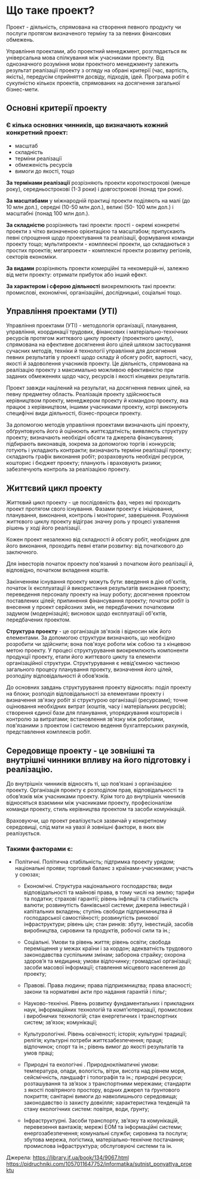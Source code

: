 # Що таке проект?

Проект - діяльність, спрямована на створення певного продукту чи послуги протягом визначеного терміну та за певних фінансових обмежень.

Управління проектами, або проектний менеджмент, розглядається як універсальна мова спілкування між учасниками проекту. Від однозначного розуміння мови проектного менеджменту залежить результат реалізації проекту з огляду на обрані критерії (час, вартість, якість), передусім сприйняття досвіду, підходів, ідей. Програма робіт є сукупністю кількох проектів, спрямованих на досягнення загальної бізнес-мети.

## Основні критерії проекту

### Є кілька основних чинників, що визначають кожний конкретний проект: 
   * масштаб
   * складність
   * терміни реалізації
   * обмеженість ресурсів
   * вимоги до якості, тощо

**За термінами реалізації** розрізняють проекти короткострокові (менше року), середньострокові (1-3 роки) і довгострокові (понад три роки).

**За масштабами** у міжнародній практиці проекти поділяють на малі (до 10 млн дол.), середні (10-50 млн дол.), великі (50- 100 млн дол.) і масштабні (понад 100 млн дол.).

**За складністю** розрізняють такі проекти: прості - окремі конкретні проекти з чітко визначеною орієнтацією та масштабом; припускають певні спрощення щодо проектування та реалізації, формування команди проекту тощо; мультипроекти - комплексні проекти, що складаються з простих проектів; мегапроекти - комплексні проекти розвитку регіонів, секторів економіки.

**За видами** розрізняють проекти комерційні та некомерцій-ні, залежно від мети проекту: отримати прибуток або інший ефект.

**За характером і сферою діяльності** виокремлюють такі проекти: промислові, економічні, організаційні, дослідницькі, соціальні тощо.

## Управління проектами (УТІ)
Управління проектами (УТІ) - методологія організації, планування, управління, координації трудових, фінансових і матеріально-технічних ресурсів протягом життєвого циклу проекту (проектного циклу), спрямована на ефективне досягнення його цілей шляхом застосування сучасних методів, техніки й технології управління для досягнення певних результатів у проекті щодо складу й обсягу робіт, вартості, часу, якості й задоволення учасників проекту. Це діяльність, спрямована на реалізацію проекту з максимально можливою ефективністю при заданих обмеженнях щодо часу, ресурсів і якості кінцевих результатів.

Проект завжди націлений на результат, на досягнення певних цілей, на певну предметну область. Реалізація проекту здійснюється керівництвом проекту, менеджером проекту й командою проекту, яка працює з керівництвом, іншими учасниками проекту, котрі виконують специфічні види діяльності, бізнес-процеси проекту.

За допомогою методів управління проектами визначають цілі проекту, обґрунтовують його й оцінюють життєздатність; виявляють структуру проекту; визначають необхідні обсяги та джерела фінансування; підбирають виконавців, зокрема за допомогою торгів і конкурсів; готують і укладають контракти; визначають терміни реалізації проекту; складають графік виконання робіт; розраховують необхідні ресурси, кошторис і бюджет проекту; планують і враховують ризики; забезпечують контроль за реалізацією проекту.

## Життєвий цикл проекту

Життєвий цикл проекту - це послідовність фаз, через які проходить проект протягом свого існування. Фазами проекту є ініціювання, планування, виконання, контроль і моніторинг, завершення. Розуміння життєвого циклу проекту відіграє значну роль у процесі ухвалення рішень у ході його реалізації.

Кожен проект незалежно від складності й обсягу робіт, необхідних для його виконання, проходить певні етапи розвитку: від початкового до заключного.

Для інвесторів початок проекту пов'язаний з початком його реалізації й, відповідно, початком вкладення коштів.

Закінченням існування проекту можуть бути: введення в дію об'єктів, початок їх експлуатації й використання результатів виконання проекту; переведення персоналу проекту на іншу роботу; досягнення проектом поставлених цілей; припинення фінансування проекту; початок робіт із внесення у проект серйозних змін, не передбачених початковим задумом (модернізація); висновок щодо експлуатації об'єктів, передбачених проектом.

**Структура проекту** - це організація зв'язків і відносин між його елементами. За допомогою структури визначають, що необхідно розробити чи здійснити; вона пов'язує роботи між собою та з кінцевою метою проекту. У процесі структурування виокремлюють компоненти продукції проекту, етапи його життєвого циклу та елементи організаційної структури. Структурування є невід'ємною частиною загального процесу планування проекту, визначення його цілей, розподілу відповідальності й обов’язків.

До основних завдань структурування проекту відносять: поділ проекту на блоки; розподіл відповідальності за елементами проекту і визначення зв'язку робіт зі структурою організації (ресурсами); точне оцінювання необхідних витрат (коштів, часу і матеріальних ресурсів); створення єдиної бази для планування, упорядкування кошторисів і контролю за витратами; встановлення зв'язку між роботами, пов'язаними з проектом і системою ведення бухгалтерських рахунків, представлення комплексів робіт.


## Середовище проекту - це зовнішні та внутрішні чинники впливу на його підготовку і реалізацію.

До внутрішніх чинників відносять ті, що пов’язані з організацією проекту. Організація проекту є розподілом прав, відповідальності та обов’язків між учасниками проекту. Крім того до внутрішніх чинників відносяться взаємини між учасниками проекту, професіоналізм команди проекту, стиль керівництва проектом та засоби комунікацій.

Враховуючи, що проект реалізується зазвичай у конкретному середовищі, слід мати на увазі й зовнішні фактори, в яких він реалізується. 
    
   ### Такими факторами є:

* Політичні. Політична стабільність; підтримка проекту урядом; національні прояви; торговий баланс з країнами-учасниками; участь у союзах;

	* Економічні. Структура національного господарства; види відповідальності та майнові права, в тому числі на землю; тарифи та податки; страхові гарантії; рівень інфляції та стабільність валюти; розвинутість банківської системи; джерела інвестицій і капітальних вкладень; ступінь свободи підприємництва й господарської самостійності; розвинутість ринкової інфраструктури; рівень цін; стан ринків: збуту, інвестицій, засобів виробництва, сировини та продуктів, робочої сили та ін.;

	* Соціальні. Умови та рівень життя; рівень освіти; свобода переміщення у межах країни і за кордон; адекватність трудового законодавства суспільним змінам; заборона страйку; охорона здоров’я та медицина; умови відпочинку; громадські організації; засоби масової інформації; ставлення місцевого населення до проекту;

	* Правові. Права людини; права підприємництва; права власності; закони та нормативні акти про надання гарантій і пільг;

	* Науково-технічні. Рівень розвитку фундаментальних і прикладних наук, інформаційних технологій та комп’ютеризації, промислових і виробничих технологій; стан енергетичних і транспортних систем; зв’язок; комунікації;

	* Культурологічні. Рівень освіченості; історія; культурні традиції; релігія; культурні потреби життєзабезпечення; праця; відпочинок; спорт та ін.; рівень вимог до якості результатів та умов праці;

	* Природні та екологічні . Природнокліматичні умови: температура, опади, вологість, вітри, висота над рівнем моря, сейсмічність, ландшафт і топографія та ін.; природні ресурси; розташування та зв’язок з транспортними мережами; стандарти з якості повітряного простору, водних джерел та ґрунтового покриття; санітарні вимоги до навколишнього середовища; законодавство із захисту довкілля; характеристика тенденцій та стану екологічних систем: повітря, води, ґрунту;

	* Інфраструктурні. Засоби транспорту, зв’язку та комунікацій, перевезення вантажів; мережі ЕОМ та інформаційні системи; енергозабезпечення; комунальні служби; сировина та послуги; збутова мережа, логістика, матеріально-технічне постачання; промислова інфраструктура; обслуговуючі системи та ін.

Джерела: 
https://library.if.ua/book/134/9067.html
https://pidruchniki.com/1057011647752/informatika/sutnist_ponyattya_proektu
